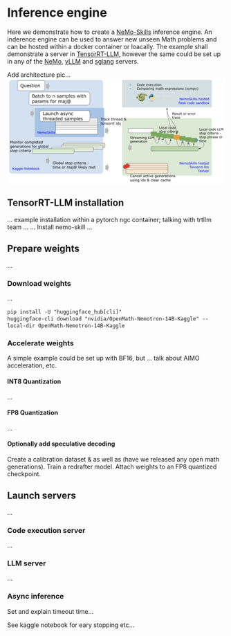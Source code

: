 # Inference engine

Here we demonstrate how to create a [NeMo-Skills](https://nvidia.github.io/NeMo-Skills/) inference engine. An inderence engine can be used to answer new unseen Math problems and can be hosted within a docker container or loacally. The example shall demonstrate a server in [TensorRT-LLM](https://github.com/NVIDIA/TensorRT-LLM), however the same could be set up in any of the [NeMo](https://github.com/NVIDIA/NeMo), [vLLM](https://github.com/vllm-project/vllm) and [sglang](https://github.com/sgl-project/sglang) servers.

Add architecture pic...
![Alt text](../figs/inference_engine.png)


## TensorRT-LLM installation

... example installation within a pytorch ngc container; talking with trtllm team ...
... Install nemo-skill ...

## Prepare weights

...

### Download weights

...
```
pip install -U "huggingface_hub[cli]"
huggingface-cli download "nvidia/OpenMath-Nemotron-14B-Kaggle" --local-dir OpenMath-Nemotron-14B-Kaggle
```

### Accelerate weights

A simple example could be set up with BF16, but ... talk about AIMO acceleration, etc.

#### INT8 Quantization

...

#### FP8 Quantization

...

#### Optionally add speculative decoding

Create a calibration dataset & as well as (have we released any open math generations).
Train a redrafter model.
Attach weights to an FP8 quantized checkpoint.


## Launch servers

...

### Code execution server

...

### LLM server

...

### Async inference

Set and explain timeout time...

See kaggle notebook for eary stopping etc...









